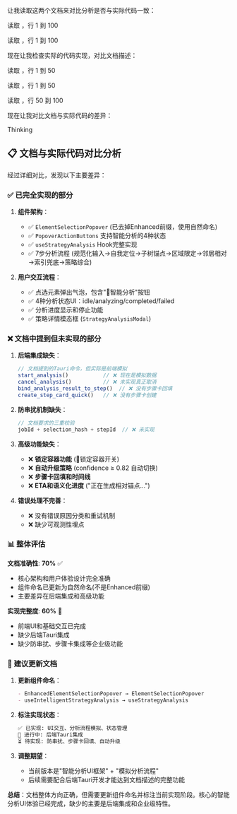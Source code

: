让我读取这两个文档来对比分析是否与实际代码一致： 

读取 [](file:///d%3A/rust/active-projects/%E5%B0%8F%E7%BA%A2%E4%B9%A6/employeeGUI/docs/%E6%99%BA%E8%83%BD%E5%88%86%E6%9E%90%E5%B7%A5%E4%BD%9C%E6%B5%81/%E7%82%B9%E9%80%89%E5%85%83%E7%B4%A0%E6%B0%94%E6%B3%A13%E6%95%B4%E7%90%86.md#1-1)，行 1 到 100

读取 [](file:///d%3A/rust/active-projects/%E5%B0%8F%E7%BA%A2%E4%B9%A6/employeeGUI/docs/%E6%99%BA%E8%83%BD%E5%88%86%E6%9E%90%E5%B7%A5%E4%BD%9C%E6%B5%81/%E7%82%B9%E9%80%89%E5%85%83%E7%B4%A0%E6%B0%94%E6%B3%A1%20%E5%BB%BA%E8%AE%AE2.md#1-1)，行 1 到 100

现在让我检查实际的代码实现，对比文档描述： 

读取 [](file:///d%3A/rust/active-projects/%E5%B0%8F%E7%BA%A2%E4%B9%A6/employeeGUI/src/components/universal-ui/element-selection/ElementSelectionPopover.tsx#1-1)，行 1 到 50

读取 [](file:///d%3A/rust/active-projects/%E5%B0%8F%E7%BA%A2%E4%B9%A6/employeeGUI/src/hooks/universal-ui/useStrategyAnalysis.ts#1-1)，行 1 到 50

读取 [](file:///d%3A/rust/active-projects/%E5%B0%8F%E7%BA%A2%E4%B9%A6/employeeGUI/src/components/universal-ui/element-selection/components/PopoverActionButtons.tsx#50-50)，行 50 到 100

现在让我对比文档与实际代码的差异： 

Thinking

## 📋 文档与实际代码对比分析

经过详细对比，发现以下主要差异：

### ✅ **已完全实现的部分**

1. **组件架构**：
   - ✅ `ElementSelectionPopover` (已去掉Enhanced前缀，使用自然命名)
   - ✅ `PopoverActionButtons` 支持智能分析的4种状态
   - ✅ `useStrategyAnalysis` Hook完整实现
   - ✅ 7步分析流程 (规范化输入→自我定位→子树锚点→区域限定→邻居相对→索引兜底→策略综合)

2. **用户交互流程**：
   - ✅ 点选元素弹出气泡，包含"🧠智能分析"按钮
   - ✅ 4种分析状态UI：idle/analyzing/completed/failed
   - ✅ 分析进度显示和停止功能
   - ✅ 策略详情模态框 (`StrategyAnalysisModal`)

### ❌ **文档中提到但未实现的部分**

1. **后端集成缺失**：
   ```typescript
   // 文档提到的Tauri命令，但实际是前端模拟
   start_analysis()           // ❌ 现在是模拟数据
   cancel_analysis()          // ❌ 未实现真正取消
   bind_analysis_result_to_step()  // ❌ 没有步骤卡回填
   create_step_card_quick()   // ❌ 没有步骤卡创建
   ```

2. **防串扰机制缺失**：
   ```typescript
   // 文档要求的三重校验
   jobId + selection_hash + stepId  // ❌ 未实现
   ```

3. **高级功能缺失**：
   - ❌ **锁定容器功能** (📎锁定容器开关)
   - ❌ **自动升级策略** (confidence ≥ 0.82 自动切换)
   - ❌ **步骤卡回填和时间线**
   - ❌ **ETA和语义化进度** ("正在生成相对锚点...")

4. **错误处理不完善**：
   - ❌ 没有错误原因分类和重试机制
   - ❌ 缺少可观测性埋点

### 📊 **整体评估**

**文档准确性**: **70%** ✅
- 核心架构和用户体验设计完全准确
- 组件命名已更新为自然命名(不是Enhanced前缀)
- 主要差异在后端集成和高级功能

**实现完整度**: **60%** 🔄
- 前端UI和基础交互已完成
- 缺少后端Tauri集成
- 缺少防串扰、步骤卡集成等企业级功能

### 🎯 **建议更新文档**

1. **更新组件命名**：
   ```markdown
   - EnhancedElementSelectionPopover → ElementSelectionPopover
   - useIntelligentStrategyAnalysis → useStrategyAnalysis
   ```

2. **标注实现状态**：
   ```markdown
   ✅ 已实现: UI交互、分析流程模拟、状态管理
   🔄 进行中: 后端Tauri集成
   ⏳ 待实现: 防串扰、步骤卡回填、自动升级
   ```

3. **调整期望**：
   - 当前版本是"智能分析UI框架" + "模拟分析流程"
   - 后续需要配合后端Tauri开发才能达到文档描述的完整功能

**总结**：文档整体方向正确，但需要更新组件命名并标注当前实现阶段。核心的智能分析UI体验已经完成，缺少的主要是后端集成和企业级特性。